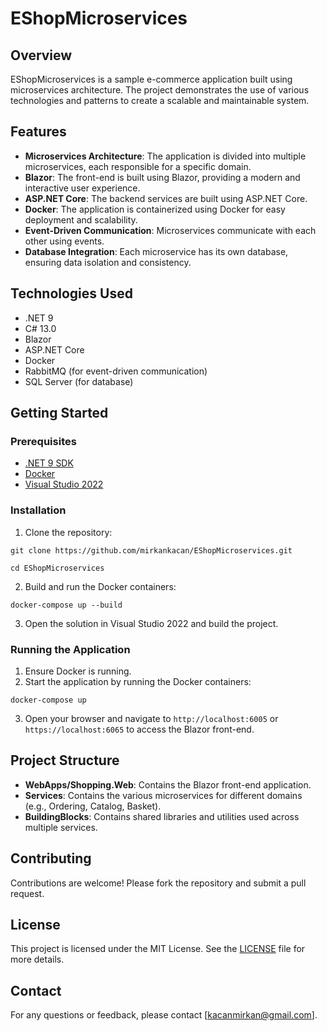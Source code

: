 # EShopMicroservices

## Overview

EShopMicroservices is a sample e-commerce application built using microservices architecture. The project demonstrates the use of various technologies and patterns to create a scalable and maintainable system.

## Features

- **Microservices Architecture**: The application is divided into multiple microservices, each responsible for a specific domain.
- **Blazor**: The front-end is built using Blazor, providing a modern and interactive user experience.
- **ASP.NET Core**: The backend services are built using ASP.NET Core.
- **Docker**: The application is containerized using Docker for easy deployment and scalability.
- **Event-Driven Communication**: Microservices communicate with each other using events.
- **Database Integration**: Each microservice has its own database, ensuring data isolation and consistency.

## Technologies Used

- .NET 9
- C# 13.0
- Blazor
- ASP.NET Core
- Docker
- RabbitMQ (for event-driven communication)
- SQL Server (for database)

## Getting Started

### Prerequisites

- [.NET 9 SDK](https://dotnet.microsoft.com/download/dotnet/9.0)
- [Docker](https://www.docker.com/get-started)
- [Visual Studio 2022](https://visualstudio.microsoft.com/vs/)

### Installation

1. Clone the repository:
```
git clone https://github.com/mirkankacan/EShopMicroservices.git
```
```
cd EShopMicroservices
```
2. Build and run the Docker containers:
```
docker-compose up --build
```

3. Open the solution in Visual Studio 2022 and build the project.

### Running the Application

1. Ensure Docker is running.
2. Start the application by running the Docker containers:
```
docker-compose up
```

3. Open your browser and navigate to `http://localhost:6005` or `https://localhost:6065` to access the Blazor front-end.

## Project Structure

- **WebApps/Shopping.Web**: Contains the Blazor front-end application.
- **Services**: Contains the various microservices for different domains (e.g., Ordering, Catalog, Basket).
- **BuildingBlocks**: Contains shared libraries and utilities used across multiple services.

## Contributing

Contributions are welcome! Please fork the repository and submit a pull request.

## License

This project is licensed under the MIT License. See the [LICENSE](LICENSE) file for more details.

## Contact

For any questions or feedback, please contact [kacanmirkan@gmail.com].


    
